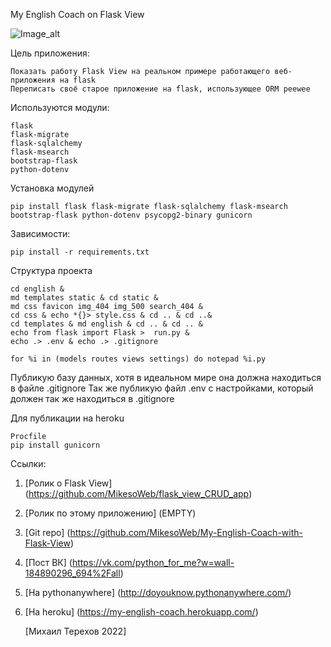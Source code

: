 My English Coach on Flask View

![Image_alt](https://sun1.userapi.com/sun1-23/s/v1/ig2/KNHIgxcorRJxnGcSG2fk-JpuEhc97DYxnB9TycC2ILZukM6nnK1GVtAzIcn6zy0mEB233GKME69R-Wsi5Kws5D5D.jpg?size=1280x690&quality=96&type=album)

Цель приложения:

    Показать работу Flask View на реальном примере работающего веб-приложения на flask
    Переписать своё старое приложение на flask, использующее ORM peewee

Используются модули:

    flask
    flask-migrate
    flask-sqlalchemy
    flask-msearch
    bootstrap-flask
    python-dotenv

Установка модулей 

    pip install flask flask-migrate flask-sqlalchemy flask-msearch bootstrap-flask python-dotenv psycopg2-binary gunicorn

Зависимости:

    pip install -r requirements.txt

Структура проекта

    cd english &
    md templates static & cd static &
    md css favicon img_404 img_500 search_404 &
    cd css & echo *{}> style.css & cd .. & cd ..&
    cd templates & md english & cd .. & cd .. &
    echo from flask import Flask >  run.py &
    echo .> .env & echo .> .gitignore
    
    for %i in (models routes views settings) do notepad %i.py

Публикую базу данных, хотя в идеальном мире она должна находиться в файле .gitignore
Так же публикую файл .env с настройками, который должен так же находиться в .gitignore

Для публикации на heroku

    Procfile
    pip install gunicorn

Ссылки:

1. [Ролик о Flask View] (https://github.com/MikesoWeb/flask_view_CRUD_app)
2. [Ролик по этому приложению] (EMPTY)
3. [Git repo] (https://github.com/MikesoWeb/My-English-Coach-with-Flask-View)
4. [Пост ВК] (https://vk.com/python_for_me?w=wall-184890296_694%2Fall)
5. [На pythonanywhere] (http://doyouknow.pythonanywhere.com/)
6. [На heroku] (https://my-english-coach.herokuapp.com/)

    [Михаил Терехов 2022]  

